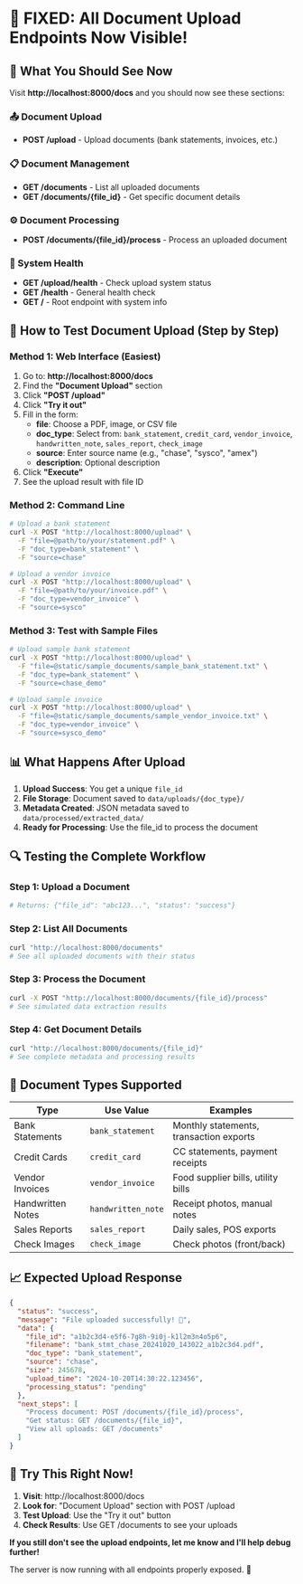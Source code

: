 # 🎉 **FIXED: All Document Upload Endpoints Now Visible!**

## 🎯 **What You Should See Now**

Visit **http://localhost:8000/docs** and you should now see these sections:

### **📤 Document Upload**
- **POST /upload** - Upload documents (bank statements, invoices, etc.)

### **📋 Document Management** 
- **GET /documents** - List all uploaded documents
- **GET /documents/{file_id}** - Get specific document details

### **⚙️ Document Processing**
- **POST /documents/{file_id}/process** - Process an uploaded document

### **🏥 System Health**
- **GET /upload/health** - Check upload system status
- **GET /health** - General health check
- **GET /** - Root endpoint with system info

## 🚀 **How to Test Document Upload (Step by Step)**

### **Method 1: Web Interface (Easiest)**
1. Go to: **http://localhost:8000/docs**
2. Find the **"Document Upload"** section
3. Click **"POST /upload"**
4. Click **"Try it out"**
5. Fill in the form:
   - **file**: Choose a PDF, image, or CSV file
   - **doc_type**: Select from: `bank_statement`, `credit_card`, `vendor_invoice`, `handwritten_note`, `sales_report`, `check_image`
   - **source**: Enter source name (e.g., "chase", "sysco", "amex")
   - **description**: Optional description
6. Click **"Execute"**
7. See the upload result with file ID

### **Method 2: Command Line**
```bash
# Upload a bank statement
curl -X POST "http://localhost:8000/upload" \
  -F "file=@path/to/your/statement.pdf" \
  -F "doc_type=bank_statement" \
  -F "source=chase"

# Upload a vendor invoice
curl -X POST "http://localhost:8000/upload" \
  -F "file=@path/to/your/invoice.pdf" \
  -F "doc_type=vendor_invoice" \
  -F "source=sysco"
```

### **Method 3: Test with Sample Files**
```bash
# Upload sample bank statement
curl -X POST "http://localhost:8000/upload" \
  -F "file=@static/sample_documents/sample_bank_statement.txt" \
  -F "doc_type=bank_statement" \
  -F "source=chase_demo"

# Upload sample invoice
curl -X POST "http://localhost:8000/upload" \
  -F "file=@static/sample_documents/sample_vendor_invoice.txt" \
  -F "doc_type=vendor_invoice" \
  -F "source=sysco_demo"
```

## 📊 **What Happens After Upload**

1. **Upload Success**: You get a unique `file_id`
2. **File Storage**: Document saved to `data/uploads/{doc_type}/`
3. **Metadata Created**: JSON metadata saved to `data/processed/extracted_data/`
4. **Ready for Processing**: Use the file_id to process the document

## 🔍 **Testing the Complete Workflow**

### **Step 1: Upload a Document**
```bash
# Returns: {"file_id": "abc123...", "status": "success"}
```

### **Step 2: List All Documents**
```bash
curl "http://localhost:8000/documents"
# See all uploaded documents with their status
```

### **Step 3: Process the Document**
```bash
curl -X POST "http://localhost:8000/documents/{file_id}/process"
# See simulated data extraction results
```

### **Step 4: Get Document Details**
```bash
curl "http://localhost:8000/documents/{file_id}"
# See complete metadata and processing results
```

## 📁 **Document Types Supported**

| Type | Use Value | Examples |
|------|-----------|----------|
| Bank Statements | `bank_statement` | Monthly statements, transaction exports |
| Credit Cards | `credit_card` | CC statements, payment receipts |
| Vendor Invoices | `vendor_invoice` | Food supplier bills, utility bills |
| Handwritten Notes | `handwritten_note` | Receipt photos, manual notes |
| Sales Reports | `sales_report` | Daily sales, POS exports |
| Check Images | `check_image` | Check photos (front/back) |

## 📈 **Expected Upload Response**

```json
{
  "status": "success",
  "message": "File uploaded successfully! 🎉",
  "data": {
    "file_id": "a1b2c3d4-e5f6-7g8h-9i0j-k1l2m3n4o5p6",
    "filename": "bank_stmt_chase_20241020_143022_a1b2c3d4.pdf",
    "doc_type": "bank_statement",
    "source": "chase",
    "size": 245678,
    "upload_time": "2024-10-20T14:30:22.123456",
    "processing_status": "pending"
  },
  "next_steps": [
    "Process document: POST /documents/{file_id}/process",
    "Get status: GET /documents/{file_id}",
    "View all uploads: GET /documents"
  ]
}
```

## 🎯 **Try This Right Now!**

1. **Visit**: http://localhost:8000/docs
2. **Look for**: "Document Upload" section with POST /upload
3. **Test Upload**: Use the "Try it out" button
4. **Check Results**: Use GET /documents to see your uploads

**If you still don't see the upload endpoints, let me know and I'll help debug further!** 

The server is now running with all endpoints properly exposed. 🚀
